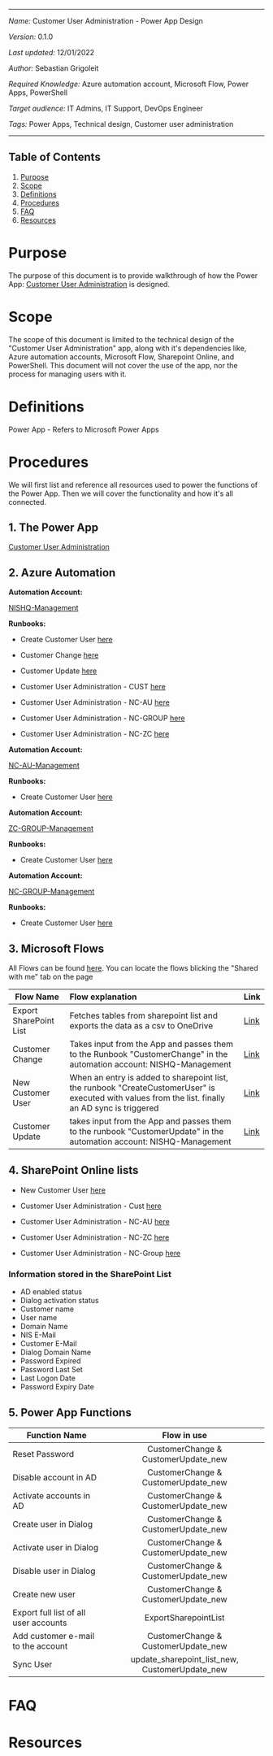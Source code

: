 ***
*Name:* Customer User Administration - Power App Design

*Version:* 0.1.0

*Last updated:* 12/01/2022

*Author:* Sebastian Grigoleit

*Required Knowledge:* Azure automation account, Microsoft Flow, Power Apps, PowerShell

*Target audience:* IT Admins, IT Support, DevOps Engineer

*Tags:* Power Apps, Technical design, Customer user administration
***

## Table of Contents
1. [Purpose](#Purpose)
2. [Scope](#Scope)
3. [Definitions](#Definitions)
4. [Procedures](#Procedures)
5. [FAQ](#FAQ)
5. [Resources](#Resources)

# Purpose
The purpose of this document is to provide walkthrough of how the Power App: [Customer User Administration](https://apps.powerapps.com/play/e/default-248b066d-c6fc-4b1a-afba-4138e54e2689/a/66961346-8949-4940-a5f2-9bda7d02ed1f?tenantId=248b066d-c6fc-4b1a-afba-4138e54e2689) is designed. 

# Scope
The scope of this document is limited to the technical design of the "Customer User Administration" app, along with it's dependencies like, Azure automation accounts, Microsoft Flow, Sharepoint Online, and PowerShell. This document will not cover the use of the app, nor the process for managing users with it.

# Definitions
Power App - Refers to Microsoft Power Apps

# Procedures
We will first list and reference all resources used to power the functions of the Power App. Then we will cover the functionality and how it's all connected.

## 1. The Power App 
[Customer User Administration](https://apps.powerapps.com/play/e/default-248b066d-c6fc-4b1a-afba-4138e54e2689/a/66961346-8949-4940-a5f2-9bda7d02ed1f?tenantId=248b066d-c6fc-4b1a-afba-4138e54e2689)

## 2. Azure Automation
**Automation Account:** 

[NISHQ-Management](https://portal.azure.com/#@NordicInsuranceSoftware.onmicrosoft.com/resource/subscriptions/ecd44859-06e3-4231-9db8-c6d26070358f/resourceGroups/NISHQ-Management/providers/Microsoft.Automation/automationAccounts/NISHQ-Management/overview)

**Runbooks:**

- Create Customer User [here](https://github.com/nisportal/IT-Azure-Automation/blob/main/Customer-User-Administration/CustomerUserAdministrationApp/NISHQ-Management/CreateCustomerUser.ps1 "CreateCustomerUser")

- Customer Change [here](https://github.com/nisportal/IT-Azure-Automation/blob/main/Customer-User-Administration/CustomerUserAdministrationApp/NISHQ-Management/CustomerChange.ps1 "CustomerChange")

- Customer Update [here](https://github.com/nisportal/IT-Azure-Automation/blob/main/Customer-User-Administration/CustomerUserAdministrationApp/NISHQ-Management/CustomerUpdate.ps1 "CustomerUpdate")

- Customer User Administration - CUST [here](https://github.com/nisportal/IT-Azure-Automation/blob/main/Customer-User-Administration/CustomerUserAdministrationApp/NISHQ-Management/CustomerUserAdministration_CUST.ps1 "CustomerUserAdministration_CUST")

- Customer User Administration - NC-AU [here](https://github.com/nisportal/IT-Azure-Automation/blob/main/Customer-User-Administration/CustomerUserAdministrationApp/NISHQ-Management/CustomerUserAdministration_NC-AU.ps1 "CustomerUserAdministration_NC-AU")

- Customer User Administration - NC-GROUP [here](https://github.com/nisportal/IT-Azure-Automation/blob/main/Customer-User-Administration/CustomerUserAdministrationApp/NISHQ-Management/CustomerUserAdministration_NC-GROUP.ps1 "CustomerUserAdministration_NC-GROUP")

- Customer User Administration - NC-ZC [here](https://github.com/nisportal/IT-Azure-Automation/blob/main/Customer-User-Administration/CustomerUserAdministrationApp/NISHQ-Management/CustomerUserAdministration_NC-ZC.ps1 "CustomerUserAdministration_NC-ZC")
    
**Automation Account:** 

[NC-AU-Management](https://portal.azure.com/#@NordicInsuranceSoftware.onmicrosoft.com/resource/subscriptions/c0ad470d-ffcd-4347-b9c1-69d14072d136/resourceGroups/nc-au/providers/Microsoft.Automation/automationAccounts/NC-AU-Management/overview)

**Runbooks:**

- Create Customer User [here](https://github.com/nisportal/IT-Azure-Automation/blob/main/Customer-User-Administration/CustomerUserAdministrationApp/NC-AU-Management/CreateCustomerUser.ps1 "CreateCustomerUser")

**Automation Account:** 

[ZC-GROUP-Management](https://portal.azure.com/#@NordicInsuranceSoftware.onmicrosoft.com/resource/subscriptions/1d81abd7-25b0-474d-ac16-cc69e1e95fe3/resourceGroups/ZC-Group/providers/Microsoft.Automation/automationAccounts/ZC-GROUP-Management/overview)

**Runbooks:**

- Create Customer User [here](https://github.com/nisportal/IT-Azure-Automation/blob/main/Customer-User-Administration/CustomerUserAdministrationApp/ZC-GROUP-Management/CreateCustomerUser.ps1 "CreateCustomerUser")

**Automation Account:** 

[NC-GROUP-Management](https://portal.azure.com/#@NordicInsuranceSoftware.onmicrosoft.com/resource/subscriptions/6a7dec38-4b84-41be-8d15-b5e12a973feb/resourceGroups/NC-Group/providers/Microsoft.Automation/automationAccounts/NC-GROUP-Management/overview)

**Runbooks:**

- Create Customer User [here](https://github.com/nisportal/IT-Azure-Automation/blob/main/Customer-User-Administration/CustomerUserAdministrationApp/NC-GROUP-Management/CreateCustomerUser.ps1 "CreateCustomerUser")


## 3. Microsoft Flows
All Flows can be found [here](https://make.powerapps.com/environments/Default-248b066d-c6fc-4b1a-afba-4138e54e2689/logicflows?utm_source=PAMarketing&utm_medium=header&utm_campaign=signin "Flows"). You can locate the flows blicking the "Shared with me" tab on the page

| Flow Name   |   Flow explanation   | Link
|----------|:-------------|----------|
|Export SharePoint List | Fetches tables from sharepoint list and exports the data as a csv to OneDrive | [Link](https://make.powerapps.com/environments/Default-248b066d-c6fc-4b1a-afba-4138e54e2689/logicflows?utm_source=office&utm_medium=app_launcher&utm_campaign=office_referrals)
|Customer Change | Takes input from the App and passes them to the Runbook "CustomerChange" in the automation account: NISHQ-Management  | [Link](https://make.powerapps.com/environments/Default-248b066d-c6fc-4b1a-afba-4138e54e2689/logicflows?utm_source=office&utm_medium=app_launcher&utm_campaign=office_referrals)
|New Customer User | When an entry is added to sharepoint list, the runbook "CreateCustomerUser" is executed with values from the list. finally an AD sync is triggered | [Link](https://make.powerapps.com/environments/Default-248b066d-c6fc-4b1a-afba-4138e54e2689/logicflows?utm_source=office&utm_medium=app_launcher&utm_campaign=office_referrals)
|Customer Update | takes input from the App and passes them to the runbook "CustomerUpdate" in the automation account: NISHQ-Management  | [Link](https://make.powerapps.com/environments/Default-248b066d-c6fc-4b1a-afba-4138e54e2689/logicflows?utm_source=office&utm_medium=app_launcher&utm_campaign=office_referrals)


## 4. SharePoint Online lists

- New Customer User [here](https://nordicinsurancesoftware.sharepoint.com/sites/UserManagement/Lists/New%20Customer%20User/AllItems.aspx "New Customer User")

- Customer User Administration - Cust [here](https://nordicinsurancesoftware.sharepoint.com/sites/UserManagement/Lists/Customer%20Portal/AllItems.aspx "Customer User Administration")

- Customer User Administration - NC-AU [here](https://nordicinsurancesoftware.sharepoint.com/sites/UserManagement/Lists/Customer%20User%20Administration%20NCAU/AllItems.aspx "Customer User Administration - NC-AU")

- Customer User Administration - NC-ZC [here](https://nordicinsurancesoftware.sharepoint.com/sites/UserManagement/Lists/Customer%20User%20Administration%20NCZC/AllItems.aspx "Customer User Administration - NC-ZC")

- Customer User Administration - NC-Group [here](https://nordicinsurancesoftware.sharepoint.com/sites/UserManagement/Lists/Customer%20User%20Administration%20NCGroup/AllItems.aspx "Customer User Administration - NC-Group")

### Information stored in the SharePoint List
* AD enabled status
* Dialog activation status
* Customer name
* User name
* Domain Name
* NIS E-Mail
* Customer E-Mail
* Dialog Domain Name
* Password Expired
* Password Last Set
* Last Logon Date
* Password Expiry Date

## 5. Power App Functions
| Function Name   |   Flow in use   |
|----------|:-------------:|
| Reset Password | CustomerChange & CustomerUpdate_new
| Disable account in AD | CustomerChange & CustomerUpdate_new
| Activate accounts in AD | CustomerChange & CustomerUpdate_new
| Create user in Dialog | CustomerChange & CustomerUpdate_new
| Activate user in Dialog | CustomerChange & CustomerUpdate_new
| Disable user in Dialog | CustomerChange & CustomerUpdate_new
| Create new user | CustomerChange & CustomerUpdate_new
| Export full list of all user accounts | ExportSharepointList
| Add customer e-mail to the account | CustomerChange & CustomerUpdate_new
| Sync User | update_sharepoint_list_new, CustomerUpdate_new

# FAQ

# Resources

